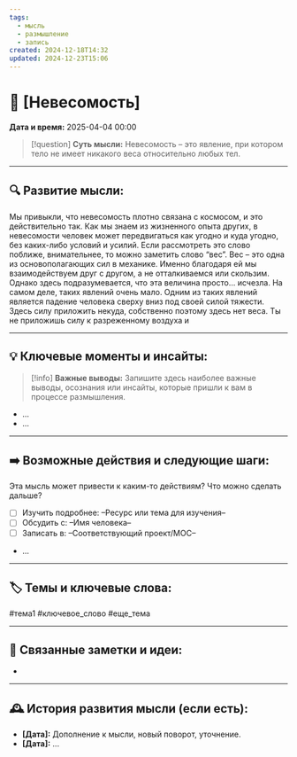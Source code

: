 ```yaml
---
tags:
  - мысль
  - размышление
  - запись
created: 2024-12-18T14:32
updated: 2024-12-23T15:06
---
```


# 💭  [Невесомость]

**Дата и время:** 2025-04-04 00:00

> [!question] **Суть мысли:**
> Невесомость – это явление, при котором тело не имеет никакого веса относительно любых тел.

---

## 🔍 Развитие мысли:

Мы привыкли, что невесомость плотно связана с космосом, и это действительно так. Как мы знаем из жизненного опыта других, в невесомости человек может передвигаться как угодно и куда угодно, без каких-либо условий и усилий. Если рассмотреть это слово поближе, внимательнее, то можно заметить слово “вес”.
Вес – это одна из основополагающих сил в механике. Именно благодаря ей мы взаимодействуем друг с другом, а не отталкиваемся или скользим. Однако здесь подразумевается, что эта величина просто… исчезла.
На самом деле, таких явлений очень мало. Одним из таких явлений является падение человека сверху вниз под своей силой тяжести. Здесь силу приложить некуда, собственно поэтому здесь нет веса. Ты не приложишь силу к разреженному воздуха и

---

## 💡 Ключевые моменты и инсайты:

> [!info] **Важные выводы:**
> Запишите здесь наиболее важные выводы, осознания или инсайты, которые пришли к вам в процессе размышления.

- ...
- ...

---

## ➡️ Возможные действия и следующие шаги:

Эта мысль может привести к каким-то действиям? Что можно сделать дальше?

- [ ] Изучить подробнее: –Ресурс или тема для изучения–
- [ ] Обсудить с: –Имя человека–
- [ ] Записать в: –Соответствующий проект/MOC–
- ...

---

## 🏷️ Темы и ключевые слова:

#тема1 #ключевое_слово #еще_тема

---

## 🔄 Связанные заметки и идеи:

- 

---

## 🕰️ История развития мысли (если есть):

* **[Дата]:**  Дополнение к мысли, новый поворот, уточнение.
* **[Дата]:**  ...